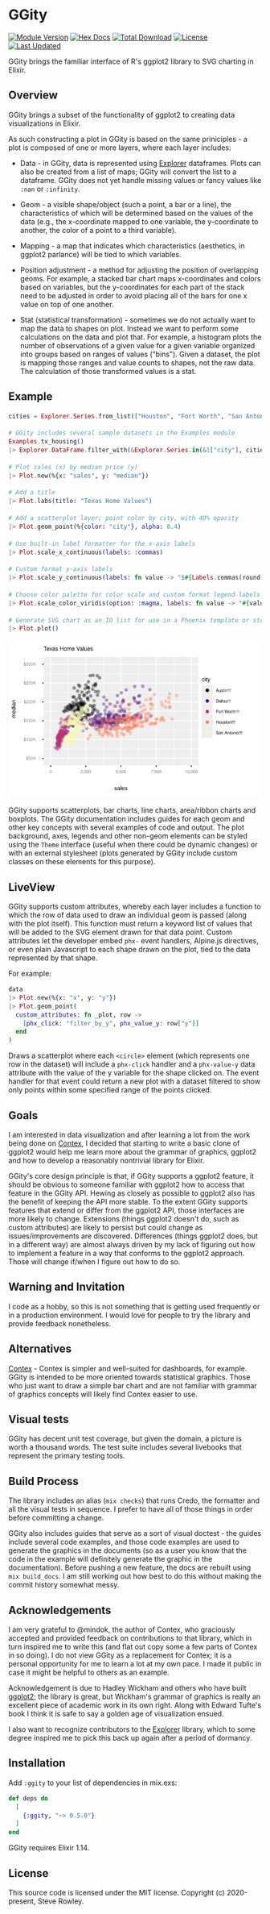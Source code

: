 # GGity

[![Module Version](https://img.shields.io/hexpm/v/ggity.svg)](https://hex.pm/packages/ggity)
[![Hex Docs](https://img.shields.io/badge/hex-docs-lightgreen.svg)](https://hexdocs.pm/ggity/)
[![Total Download](https://img.shields.io/hexpm/dt/ggity.svg)](https://hex.pm/packages/ggity)
[![License](https://img.shields.io/hexpm/l/ggity.svg)](https://github.com/srowley/ggity/blob/master/LICENSE)
[![Last Updated](https://img.shields.io/github/last-commit/srowley/ggity.svg)](https://github.com/srowley/ggity/commits/master)

GGity brings the familiar interface of R's ggplot2 library to SVG charting in Elixir.

## Overview

GGity brings a subset of the functionality of ggplot2 to creating data visualizations in Elixir.

As such constructing a plot in GGity is based on the same priniciples - a plot is composed of one or more layers,
where each layer includes:

* Data - in GGity, data is represented using [Explorer](https://hexdocs.pm/explorer/Explorer.html) dataframes.
Plots can also be created from a list of maps; GGity will convert the list to a dataframe. GGity does not yet 
handle missing values or fancy values like `:nan` or `:infinity`.

* Geom - a visible shape/object (such a point, a bar or a line), the characteristics of which will be determined based on
the values of the data (e.g., the x-coordinate mapped to one variable, the y-coordinate to another, the color of a point
to a third variable).

* Mapping - a map that indicates which characteristics (aesthetics, in ggplot2 parlance) will be tied to which variables.

* Position adjustment - a method for adjusting the position of overlapping geoms. For example, a stacked bar chart maps
x-coordinates and colors based on variables, but the y-coordinates for each part of the stack need to be adjusted in order
to avoid placing all of the bars for one x value on top of one another.

* Stat (statistical transformation) - sometimes we do not actually want to map the data to shapes on plot. Instead we
want to perform some calculations on the data and plot that. For example, a histogram plots the number of observations
of a given value for a given variable organized into groups based on ranges of values ("bins"). Given a dataset, the plot
is mapping those ranges and value counts to shapes, not the raw data. The calculation of those transformed values is
a stat.

## Example

```elixir
cities = Explorer.Series.from_list(["Houston", "Fort Worth", "San Antonio", "Dallas", "Austin"])

# GGity includes several sample datasets in the Examples module
Examples.tx_housing()
|> Explorer.DataFrame.filter_with(&Explorer.Series.in(&1["city"], cities)) # Only plot specific cities

# Plot sales (x) by median price (y)
|> Plot.new(%{x: "sales", y: "median"})

# Add a title
|> Plot.labs(title: "Texas Home Values")

# Add a scatterplot layer; point color by city, with 40% opacity
|> Plot.geom_point(%{color: "city"}, alpha: 0.4)

# Use built-in label formatter for the x-axis labels
|> Plot.scale_x_continuous(labels: :commas)

# Custom format y-axis labels
|> Plot.scale_y_continuous(labels: fn value -> "$#{Labels.commas(round(value / 1000))}K" end)

# Choose color palette for color scale and custom format legend labels
|> Plot.scale_color_viridis(option: :magma, labels: fn value -> "#{value}!!!" end)

# Generate SVG chart as an IO list for use in a Phoenix template or string
|> Plot.plot()
```
![](guides/assets/geom_point_custom.svg)

GGity supports scatterplots, bar charts, line charts, area/ribbon charts and boxplots. The GGity documentation includes
guides for each geom and other key concepts with several examples of code and output. The plot background, axes, legends
and other non-geom elements can be styled using the ```Theme``` interface (useful when there could be dynamic changes) or
with an external stylesheet (plots generated by GGity include custom classes on these elements for this purpose).

## LiveView

GGity supports custom attributes, whereby each layer includes a function to which the row of data
used to draw an individual geom is passed (along with the plot itself). This function must return a keyword list of values
that will be added to the SVG element drawn for that data point. Custom attributes let the developer embed `phx-` event
handlers, Alpine.js directives, or even plain Javascript to each shape drawn on the plot, tied to the data represented by
that shape. 

For example:

```elixir
data
|> Plot.new(%{x: "x", y: "y"})
|> Plot.geom_point(
  custom_attributes: fn _plot, row ->
    [phx_click: "filter_by_y", phx_value_y: row["y"]]
  end
)
```

Draws a scatterplot where each `<circle>` element (which represents one row in the dataset) will include a `phx-click` handler
and a `phx-value-y` data attribute with the value of the y variable for the shape clicked on. The event handler for that event
could return a new plot with a dataset filtered to show only points within some specified range of the points clicked.

## Goals

I am interested in data visualization and after learning a lot from the work being done on [Contex](https://github.com/mindok/contex), I decided that starting to write a basic clone of ggplot2 would help me learn more about the grammar of graphics, ggplot2 and how to develop a reasonably nontrivial library for Elixir.

GGity's core design principle is that, if GGity supports a ggplot2 feature, it should be obvious to someone familiar with ggplot2 how to
access that feature in the GGity API. Hewing as closely as possible to ggplot2 also has the benefit of keeping the API more stable. To the
extent GGity supports features that extend or differ from the ggplot2 API, those interfaces are more likely to change. Extensions (things ggplot2 doesn't do, such as custom attributes) are likely to persist but could change as issues/improvements are discovered. Differences (things ggplot2 does, but in a different way) are almost always driven by my lack of figuring out how to implement a feature in a way that conforms to the ggplot2 approach. Those will change if/when I figure out how to do so.

## Warning and Invitation

I code as a hobby, so this is not something that is getting used frequently or in a production environment. I would love for people to try the library and provide feedback nonetheless.

## Alternatives

[Contex](https://github.com/mindok/contex) - Contex is simpler and well-suited for dashboards, for example. GGity is intended to be more oriented towards statistical graphics. Those who just want to draw a simple bar chart and are not familiar with grammar of graphics concepts will likely find Contex easier to use. 

## Visual tests

GGity has decent unit test coverage, but given the domain, a picture is worth a thousand words. The test suite includes 
several livebooks that represent the primary testing tools. 

## Build Process

The library includes an alias (```mix checks```) that runs Credo, the formatter and all the visual tests in sequence. I prefer to have all of those things in order before committing a change.

GGity also includes guides that serve as a sort of visual doctest - the guides include several code examples, and those code examples are used to generate the graphics in the documents (so as a user you know that the code in the example will definitely generate the graphic in the documentation). Before pushing a new feature, the docs are rebuilt using ```mix build_docs```. I am still working out how best to do this without making the commit history somewhat messy.

## Acknowledgements

I am very grateful to @mindok, the author of Contex, who graciously accepted and provided feedback on contributions to that library, which in turn inspired me to write this (and flat out copy some a few parts of Contex in so doing). I do not view GGity as a replacement for Contex; it is a personal opportunity for me to learn a lot at my own pace. I made it public in case it might be helpful to others as an example.

Acknowledgement is due to Hadley Wickham and others who have built [ggplot2](https://ggplot2.tidyverse.org/); the library is great, but Wickham's grammar of graphics is really an excellent piece of academic work in its own right. Along with Edward Tufte's book I think it is safe to say a golden age of visualization ensued.

I also want to recognize contributors to the [Explorer](https://github.com/elixir-nx/explorer) library, which to some degree inspired me to pick this back up again after a period of dormancy.

## Installation

Add `:ggity` to your list of dependencies in mix.exs:

```elixir
def deps do
  [
    {:ggity, "~> 0.5.0"}
  ]
end
```

GGity requires Elixir 1.14.

## License

This source code is licensed under the MIT license. Copyright (c) 2020-present, Steve Rowley.
